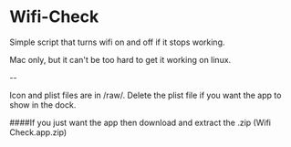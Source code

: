 # Wifi-Check
Simple script that turns wifi on and off if it stops working.

Mac only, but it can't be too hard to get it working on linux.

--

Icon and plist files are in /raw/. Delete the plist file if you want the app to show in the dock.

####If you just want the app then download and extract the .zip (Wifi Check.app.zip)
